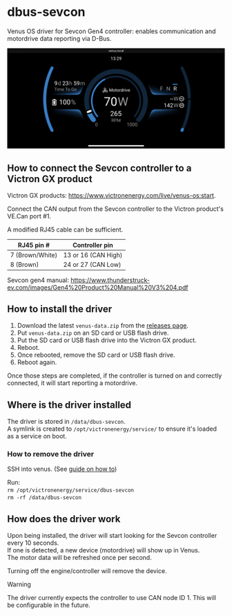 # dbus-sevcon

Venus OS driver for Sevcon Gen4 controller: enables communication and motordrive data reporting via D-Bus.

![dbus-sevcon](doc/dbus-sevcon-header.png)

## How to connect the Sevcon controller to a Victron GX product

Victron GX products: https://www.victronenergy.com/live/venus-os:start.  

Connect the CAN output from the Sevcon controller to the Victron product's VE.Can port #1.

A modified RJ45 cable can be sufficient.

| RJ45 pin # | Controller pin |
|------------|----------------|
| 7 (Brown/White) | 13 or 16 (CAN High) |
| 8 (Brown) | 24 or 27 (CAN Low) |

Sevcon gen4 manual: https://www.thunderstruck-ev.com/images/Gen4%20Product%20Manual%20V3%204.pdf

## How to install the driver

1. Download the latest `venus-data.zip` from the [releases page](https://github.com/citolen/dbus-sevcon/releases).
2. Put `venus-data.zip` on an SD card or USB flash drive.
3. Put the SD card or USB flash drive into the Victron GX product.
4. Reboot.
5. Once rebooted, remove the SD card or USB flash drive.
6. Reboot again.

Once those steps are completed, if the controller is turned on and correctly connected, it will start reporting a motordrive.

## Where is the driver installed

The driver is stored in `/data/dbus-sevcon`.  
A symlink is created to `/opt/victronenergy/service/` to ensure it's loaded as a service on boot.

### How to remove the driver

SSH into venus. (See [guide on how to](https://www.victronenergy.com/live/ccgx:root_access))

Run:  
`rm /opt/victronenergy/service/dbus-sevcon`  
`rm -rf /data/dbus-sevcon`

## How does the driver work

Upon being installed, the driver will start looking for the Sevcon controller every 10 seconds.  
If one is detected, a new device (motordrive) will show up in Venus.  
The motor data will be refreshed once per second.

Turning off the engine/controller will remove the device.

> [!WARNING]
> The driver currently expects the controller to use CAN node ID 1. This will be configurable in the future.